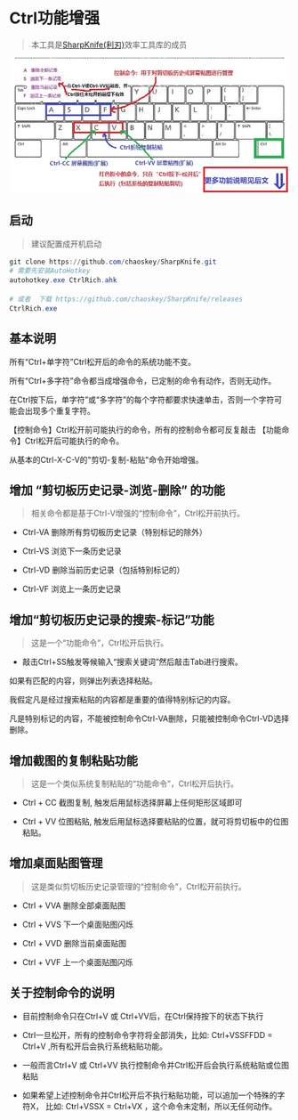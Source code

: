 # Ctrl功能增强

> 本工具是[SharpKnife(利刃)](../README.md)效率工具库的成员

![](../images/CtrlRich.jpg)


## 启动

> 建议配置成开机启动

```powershell
git clone https://github.com/chaoskey/SharpKnife.git
# 需要先安装AutoHotkey
autohotkey.exe CtrlRich.ahk

# 或者  下载 https://github.com/chaoskey/SharpKnife/releases
CtrlRich.exe
```

## 基本说明

所有“Ctrl+单字符”Ctrl松开后的命令的系统功能不变。

所有“Ctrl+多字符”命令都当成增强命令，已定制的命令有动作，否则无动作。

在Ctrl按下后，单字符”或“多字符”的每个字符都要求快速单击，否则一个字符可能会出现多个重复字符。

【控制命令】Ctrl松开前可能执行的命令，所有的控制命令都可反复敲击
【功能命令】Ctrl松开后可能执行的命令。

从基本的Ctrl-X-C-V的"剪切-复制-粘贴"命令开始增强。

## 增加 “剪切板历史记录-浏览-删除” 的功能

> 相关命令都是基于Ctrl-V增强的“控制命令”，Ctrl松开前执行。

- Ctrl-VA 删除所有剪切板历史记录（特别标记的除外）

- Ctrl-VS 浏览下一条历史记录

- Ctrl-VD 删除当前历史记录（包括特别标记的）

- Ctrl-VF 浏览上一条历史记录

## 增加“剪切板历史记录的搜索-标记”功能

> 这是一个“功能命令”，Ctrl松开后执行。

- 敲击Ctrl+SS触发等候输入“搜索关键词”然后敲击Tab进行搜索。

如果有匹配的内容，则弹出列表选择粘贴。

我假定凡是经过搜索粘贴的内容都是重要的值得特别标记的内容。

凡是特别标记的内容，不能被控制命令Ctrl-VA删除，只能被控制命令Ctrl-VD选择删除。

## 增加截图的复制粘贴功能

> 这是一个类似系统复制粘贴的“功能命令”，Ctrl松开后执行。

- Ctrl + CC  截图复制, 触发后用鼠标选择屏幕上任何矩形区域即可

- Ctrl + VV  位图粘贴, 触发后用鼠标选择要粘贴的位置，就可将剪切板中的位图粘贴。

## 增加桌面贴图管理

> 这是类似剪切板历史记录管理的“控制命令”，Ctrl松开前执行。

- Ctrl + VVA 删除全部桌面贴图

- Ctrl + VVS 下一个桌面贴图闪烁

- Ctrl + VVD 删除当前桌面贴图

- Ctrl + VVF 上一个桌面贴图闪烁

## 关于控制命令的说明

- 目前控制命令只在Ctrl+V 或 Ctrl+VV后，在Ctrl保持按下的状态下执行

- Ctrl一旦松开，所有的控制命令字符将全部消失，比如:   Ctrl+VSSFFDD = Ctrl+V ,所有松开后会执行系统粘贴功能。

- 一般而言Ctrl+V 或 Ctrl+VV 执行控制命令并Ctrl松开后会执行系统粘贴或位图粘贴

- 如果希望上述控制命令并Ctrl松开后不执行粘贴功能，可以追加一个特殊的字符X， 比如: Ctrl+VSSX = Ctrl+VX ，这个命令未定制，所以无任何动作。
